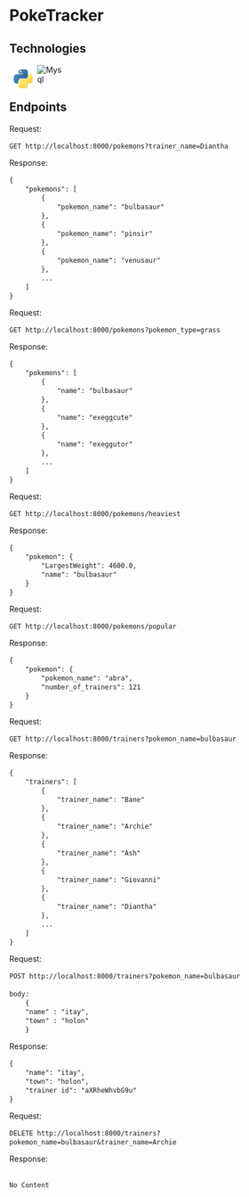 # PokeTracker

## Technologies

<img align="left" alt="Pyton" width="50px" src="https://raw.githubusercontent.com/github/explore/80688e429a7d4ef2fca1e82350fe8e3517d3494d/topics/python/python.png" />
<img align="left" alt="Mysql" width="50px" src="https://raw.githubusercontent.com/github/explore/80688e429a7d4ef2fca1e82350fe8e3517d3494d/topics/typescript/mysql.png" />


<br />
<br />

## Endpoints

Request:

```
GET http://localhost:8000/pokemons?trainer_name=Diantha
```

Response:

```
{
    "pokemons": [
        {
            "pokemon_name": "bulbasaur"
        },
        {
            "pokemon_name": "pinsir"
        },
        {
            "pokemon_name": "venusaur"
        },
        ...
    ]
}
```

Request:

```
GET http://localhost:8000/pokemons?pokemon_type=grass
```

Response:

```
{
    "pokemons": [
        {
            "name": "bulbasaur"
        },
        {
            "name": "exeggcute"
        },
        {
            "name": "exeggutor"
        },
        ...
    ]
}
```

Request:

```
GET http://localhost:8000/pokemons/heaviest
```

Response:

```
{
    "pokemon": {
        "LargestWeight": 4600.0,
        "name": "bulbasaur"
    }
}
```

Request:

```
GET http://localhost:8000/pokemons/popular
```

Response:

```
{
    "pokemon": {
        "pokemon_name": "abra",
        "number_of_trainers": 121
    }
}
```

Request:

```
GET http://localhost:8000/trainers?pokemon_name=bulbasaur
```

Response:

```
{
    "trainers": [
        {
            "trainer_name": "Bane"
        },
        {
            "trainer_name": "Archie"
        },
        {
            "trainer_name": "Ash"
        },
        {
            "trainer_name": "Giovanni"
        },
        {
            "trainer_name": "Diantha"
        },
        ...
    ]
}
```

Request:

```
POST http://localhost:8000/trainers?pokemon_name=bulbasaur

body:
    {
    "name" : "itay",
    "town" : "holon"
    }
```

Response:

```
{
    "name": "itay",
    "town": "holon",
    "trainer id": "aXRheWhvbG9u"
}
```

Request:

```
DELETE http://localhost:8000/trainers?pokemon_name=bulbasaur&trainer_name=Archie

```

Response:

```

No Content

```
